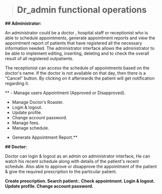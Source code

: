># Dr_admin functional operations

**## Administrator:**

An administrator could be a doctor , hospital staff or receptionist who is able to schedule appointments, generate appointment reports and view the appointment report of patients that have registered all the necessary information needed. The administrator interface allows the administrator to be able to implement editing, inserting, deleting and to check the overall result of all registered outpatients.

The receptionist can access the schedule of appointments based on the doctor's name. If the doctor is not available on that day, then there is a “Cancel” button. By clicking on it afterwards the patient will get notification regarding it. 


** - Manage users Appointment (Approved or Disapproved).
* Manage Doctor’s Roaster.
* Login & logout.
* Update profile.
* Change account password.
* Manage fees.
* Manage schedule.
+ Generate Appointment Report.**


**## Doctor:**


Doctor can login & logout  as an admin on administrator interface, He can watch his recent schedule along with details of the patient's recent schedule. Also able to approve or disapprove the appointment of the patient & give the required prescription to the particular patient.



**Create prescription.
Search patient:.
Check appointment.
Login & logout.
Update profile.
Change account password.**

